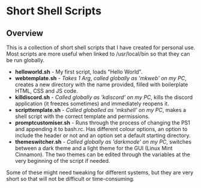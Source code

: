 # Short Shell Scripts
## Overview
This is a collection of short shell scripts that I have created for personal use. Most scripts are more useful when linked to /usr/local/bin so that they can be run globally.
* __helloworld.sh__ - My first script, loads "Hello World".
* __webtemplate.sh__ - _Takes 1 Arg_, _called globally as 'mkweb' on my PC_, creates a new directory with the name provided, filled with boilerplate HTML, CSS and JS code.
* __killdiscord.sh__ - _Called globally as 'kdiscord' on my PC_, kills the discord application (it freezes sometimes) and immediately reopens it.
* __scripttemplate.sh__ - _Called globalled as 'mkshell' on my PC_, makes a shell script with the correct template and permissions.
* __promptcustomiser.sh__ - Runs through the process of changing the PS1 and appending it to bash.rc. Has different colour options, an option to include the header or not and an option set a default starting directory.
* __themeswitcher.sh__ - _Called globally as 'darkmode' on my PC_, switches between a dark theme and a light theme for the GUI (Linux Mint Cinnamon). The two themes can be edited through the variables at the very beginning of the script if needed.

Some of these might need tweaking for different systems, but they are very short so that will not be difficult or time-consuming. 
